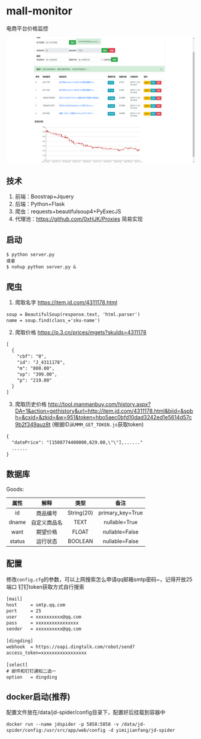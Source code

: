 # mall-monitor
电商平台价格监控

![alt text](image.png)

## 技术
1. 前端：Boostrap+Jquery
2. 后端：Python+Flask
3. 爬虫：requests+beautifulsoup4+PyExecJS
4. 代理池：https://github.com/0xHJK/Proxies 简易实现

## 启动
```
$ python server.py
或者
$ nohup python server.py &
```

## 爬虫
1. 爬取名字
https://item.jd.com/4311178.html
```
soup = BeautifulSoup(response.text, 'html.parser')
name = soup.find(class_='sku-name')
```

2. 爬取价格
https://p.3.cn/prices/mgets?skuIds=4311178
```
[
  {
    "cbf": "0",
    "id": "J_4311178",
    "m": "800.00",
    "op": "399.00",
    "p": "219.00"
  }
]
```

3. 爬取历史价格
http://tool.manmanbuy.com/history.aspx?DA=1&action=gethistory&url=http://item.jd.com/4311178.html&bjid=&spbh=&cxid=&zkid=&w=951&token=hbo5aec0bfd10dad3242ed1e5614d57c9b2f349auz8t
(根据ID从`MMM_GET_TOKEN.js`获取token)
```
{
  "datePrice": "[1508774400000,629.00,\"\"],......"
  ......
}
```

## 数据库
Goods:

| 属性 | 解释 | 类型 | 备注 |
| :----: | :----: | :----: | :----: |
| id | 商品编号 | String(20) | primary_key=True |
| dname | 自定义商品名 | TEXT | nullable=True |
| want | 期望价格 | FLOAT | nullable=False |
| status | 运行状态 | BOOLEAN | nullable=False |

## 配置
修改`config.cfg`的参数，可以上网搜索怎么申请qq邮箱smtp密码~，记得开放25端口
钉钉token获取方式自行搜索
```
[mail]
host     = smtp.qq.com
port     = 25
user     = xxxxxxxxxx@qq.com
pass     = xxxxxxxxxxxxxxxx
sender   = xxxxxxxxxx@qq.com

[dingding]
webhook  = https://oapi.dingtalk.com/robot/send?access_token=xxxxxxxxxxxxxxxxx

[select]
# 邮件和钉钉通知二选一
option   = dingding
```
## docker启动(推荐)
配置文件放在/data/jd-spider/config目录下，配置好后挂载到容器中
```
docker run --name jdspider -p 5858:5858 -v /data/jd-spider/config:/usr/src/app/web/config -d yimijianfang/jd-spider
```